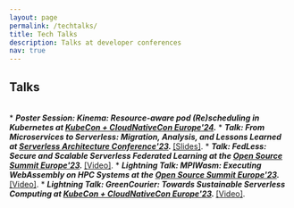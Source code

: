 ```yaml
---
layout: page
permalink: /techtalks/
title: Tech Talks
description: Talks at developer conferences
nav: true
---
```

<h2>Talks</h2>
<br>
* <strong><em>Poster Session: Kinema: Resource-aware pod (Re)scheduling in Kubernetes at <a href="https://sched.co/1YjRq">KubeCon + CloudNativeCon Europe'24</a>.</em></strong>
* <strong><em>Talk: From Microservices to Serverless: Migration, Analysis, and Lessons Learned at <a href="https://serverless-architecture.io/serverless-architecture-design/microservices-to-serverless-migration/"> Serverless Architecture Conference'23</a>. </em></strong><a href="https://drive.google.com/file/d/1IqrsrhaLY1nywzaLr9CBaiap7neSPov-/view?usp=sharing"> [Slides]</a>.
* <strong><em>Talk: FedLess: Secure and Scalable Serverless Federated Learning at the <a href="https://sched.co/1OGe2"> Open Source Summit Europe'23</a>. </em></strong><a href="https://youtu.be/fQ8sul-yHTA">[Video]</a>.
* <strong><em>Lightning Talk: MPIWasm: Executing WebAssembly on HPC Systems at the <a href="https://sched.co/1OMeE"> Open Source Summit Europe'23</a>. </em></strong><a href="https://youtu.be/sQwTlZQ8fPo">[Video]</a>.
* <strong><em>Lightning Talk: GreenCourier: Towards Sustainable Serverless Computing at <a href="https://sched.co/1HyXM"> KubeCon + CloudNativeCon Europe'23</a>. </em></strong><a href="https://youtu.be/E02sFT5wqEw">[Video]</a>.